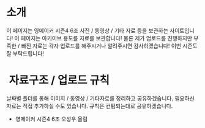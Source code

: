 
# 소개

이 페이지는 영메이커 시즌4 6조 사진 / 동영상 / 기타 자료 등을 보관하는 사이트입니다! 이 페이지는 아키이브 용도를 자료를 보관합니다! 물론 제가 업로드를 진행하지만 부족한 / 빠진 자료는 각자 업로드를 해주시거나 알려주시면 감사하겠습니다! 이번 시즌도 잘 부탁드립니다!

#  자료구조 / 업로드 규칙

날짜별 폴더를 통해 이미지 / 동영상 / 기타자료를 정리하고 공유하겠습니다. 필요하신 자료는 직접 추가하실 수도 있습니다. 규칙은 컨펌되는대로 공유하겠습니다.

* 영메이커 시즌4 6조 오성우 올림
